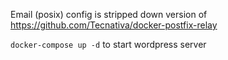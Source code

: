 Email (posix) config is stripped down version of https://github.com/Tecnativa/docker-postfix-relay

`docker-compose up -d` to start wordpress server